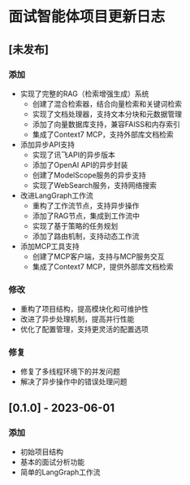# 面试智能体项目更新日志

## [未发布]

### 添加

- 实现了完整的RAG（检索增强生成）系统
  - 创建了混合检索器，结合向量检索和关键词检索
  - 实现了文档处理器，支持文本分块和元数据管理
  - 添加了向量数据库支持，兼容FAISS和内存索引
  - 集成了Context7 MCP，支持外部库文档检索
- 添加异步API支持
  - 实现了讯飞API的异步版本
  - 添加了OpenAI API的异步封装
  - 创建了ModelScope服务的异步支持
  - 实现了WebSearch服务，支持网络搜索
- 改进LangGraph工作流
  - 重构了工作流节点，支持异步操作
  - 添加了RAG节点，集成到工作流中
  - 实现了基于策略的任务规划
  - 添加了路由机制，支持动态工作流
- 添加MCP工具支持
  - 创建了MCP客户端，支持与MCP服务交互
  - 集成了Context7 MCP，提供外部库文档检索

### 修改

- 重构了项目结构，提高模块化和可维护性
- 改进了异步处理机制，提高并行性能
- 优化了配置管理，支持更灵活的配置选项

### 修复

- 修复了多线程环境下的并发问题
- 解决了异步操作中的错误处理问题

## [0.1.0] - 2023-06-01

### 添加

- 初始项目结构
- 基本的面试分析功能
- 简单的LangGraph工作流 